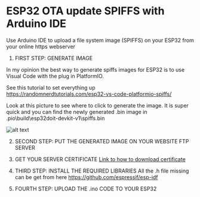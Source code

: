 # ESP32 OTA update SPIFFS with Arduino IDE
Use Arduino IDE to upload a file system image (SPIFFS) on your ESP32 from your online https webserver

1) FIRST STEP: GENERATE IMAGE

In my opinion the best way to generate spiffs images for ESP32 is to use Visual Code with the plug in PlatformIO.

See this tutorial to set everything up
https://randomnerdtutorials.com/esp32-vs-code-platformio-spiffs/

Look at this picture to see where to click to generate the image.
It is super quick and you can find the newly generated .bin image in
.pio\build\esp32doit-devkit-v1\spiffs.bin

![alt text](https://community.mongoose-os.com/uploads/default/original/1X/80a8ea4e793d19d2eec82779fb60aa747a097220.png)

2) SECOND STEP: PUT THE GENERATED IMAGE ON YOUR WEBSITE FTP SERVER
3) GET YOUR SERVER CERTIFICATE  [Link to how to download certificate](https://www.esri.com/arcgis-blog/products/bus-analyst/field-mobility/learn-how-to-download-a-ssl-certificate-for-a-secured-portal/)
5) THIRD STEP: INSTALL THE REQUIRED LIBRARIES
All the .h file missing can be get from here 
https://github.com/espressif/esp-idf

4) FOURTH STEP: UPLOAD THE .ino CODE TO YOUR ESP32
